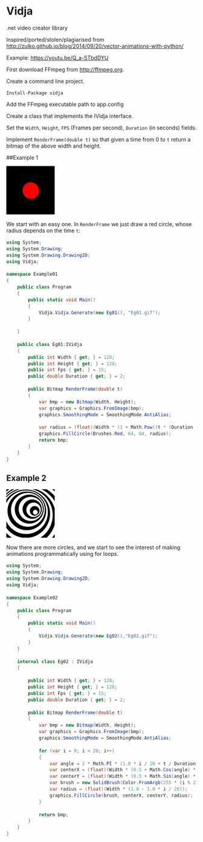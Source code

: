 # Vidja
.net video creator library

Inspired/ported/stolen/plagiarised from http://zulko.github.io/blog/2014/09/20/vector-animations-with-python/

Example: https://youtu.be/Q_a-STbdDYU

First download FFmpeg from http://ffmpeg.org.

Create a command line project.

    Install-Package vidja

Add the FFmpeg executable path to app.config

Create a class that implements the IVidja interface.

Set the `Width`, `Height`, `FPS` (Frames per second), `Duration` (in seconds) fields.

Implement `RenderFrame(double t)` so that given a time from 0 to `t` return a bitmap of the above width and height.

##Example 1

![Pulsing red ball](/Examples/Output/Eg01.gif?raw=true)

We start with an easy one. In `RenderFrame` we just draw a red circle, whose radius depends on the time `t`:

```c#
using System;
using System.Drawing;
using System.Drawing.Drawing2D;
using Vidja;

namespace Example01
{
    public class Program
    {
        public static void Main()
        {
            Vidja.Vidja.Generate(new Eg01(), "Eg01.gif");
        }
        
    }

    public class Eg01:IVidja
    {
        public int Width { get; } = 128;
        public int Height { get; } = 128;
        public int Fps { get; } = 15;
        public double Duration { get; } = 2;

        public Bitmap RenderFrame(double t)
        {
            var bmp = new Bitmap(Width, Height);
            var graphics = Graphics.FromImage(bmp);
            graphics.SmoothingMode = SmoothingMode.AntiAlias;

            var radius = (float)(Width * (1 + Math.Pow((t * (Duration - t)), 2)) / 6);
            graphics.FillCircle(Brushes.Red, 64, 64, radius);
            return bmp;
        }
    }
}
```

## Example 2

![Spiralling circles](/Examples/Output/Eg02.gif?raw=true)

Now there are more circles, and we start to see the interest of making animations programmatically using for loops.

```c#
using System;
using System.Drawing;
using System.Drawing.Drawing2D;
using Vidja;

namespace Example02
{
    public class Program
    {
        public static void Main()
        {
            Vidja.Vidja.Generate(new Eg02(),"Eg02.gif");
        }
    }

    internal class Eg02 : IVidja
    {

        public int Width { get; } = 128;
        public int Height { get; } = 128;
        public int Fps { get; } = 15;
        public double Duration { get; } = 2;

        public Bitmap RenderFrame(double t)
        {
            var bmp = new Bitmap(Width, Height);
            var graphics = Graphics.FromImage(bmp);
            graphics.SmoothingMode = SmoothingMode.AntiAlias;

            for (var i = 0; i < 20; i++)
            {
                var angle = 2 * Math.PI * (1.0 * i / 20 + t / Duration);
                var centerX = (float)(Width * (0.5 + Math.Cos(angle) * 0.1));
                var centerY = (float)(Width * (0.5 + Math.Sin(angle) * 0.1));
                var brush = new SolidBrush(Color.FromArgb(255 * (i % 2), 255 * (i % 2), 255 * (i % 2)));
                var radius = (float)(Width * (1.0 - 1.0 * i / 20));
                graphics.FillCircle(brush, centerX, centerY, radius);
            }

            return bmp;
        }
    }
}

```
